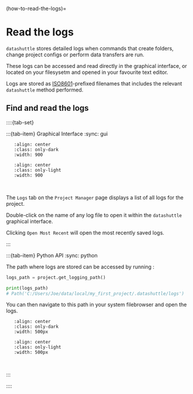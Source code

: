(how-to-read-the-logs)=

# Read the logs

``datashuttle`` stores detailed logs when commands that
create folders, change project configs or perform data transfers are run.

These logs can be accessed and read directly in the
graphical interface, or located on your filesysetm
and opened in your favourite text editor.

Logs are stored as [ISO8601](https://en.wikipedia.org/wiki/ISO_8601)-prefixed
filenames that includes the relevant ``datashuttle`` method performed.

## Find and read the logs
::::{tab-set}

:::{tab-item} Graphical Interface
:sync: gui

```{image} /_static/screenshots/how-to-logs-tui-dark.png
   :align: center
   :class: only-dark
   :width: 900
```
```{image} /_static/screenshots/how-to-logs-tui-light.png
   :align: center
   :class: only-light
   :width: 900
```
<br>

The `Logs` tab on the `Project Manager` page displays a list of
all logs for the project.

Double-click on the name of any log file to open it within the
``datashuttle`` graphical interface.

Clicking `Open Most Recent` will open the most recently saved logs.

:::

:::{tab-item} Python API
:sync: python

The path where logs are stored can be accessed by running
[](get_logging_path()):

```python
logs_path = project.get_logging_path()

print(logs_path)
# Path('C:/Users/Joe/data/local/my_first_project/.datashuttle/logs')
```

You can then navigate to this path in your system filebrowser
and open the logs.

```{image} /_static/screenshots/how-to-logs-filesbrowser-dark.png
   :align: center
   :class: only-dark
   :width: 500px
```
```{image} /_static/screenshots/how-to-logs-filesbrowser-light.png
   :align: center
   :class: only-light
   :width: 500px
```
<br>

:::

::::
